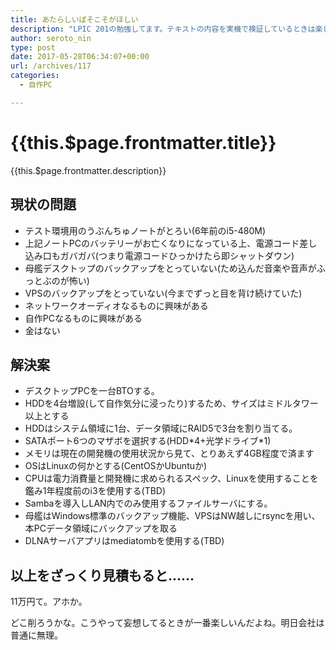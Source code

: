 ```yaml
---
title: あたらしいぱそこそがほしい
description: "LPIC 201の勉強してます。テキストの内容を実機で検証しているときは楽しいんだけど、細かいコマンドオプションなんかをテキストで暗記しているときはうつ病になる。｢ぐぐればよくないか｣が頭の中をぐるぐる回る。精神が限界を迎えてきたところで降って湧いて出た妄想が掲題の内容。"
author: seroto_nin
type: post
date: 2017-05-28T06:34:07+00:00
url: /archives/117
categories:
  - 自作PC

---
```

# {{this.$page.frontmatter.title}}

<CategoriesAndDate/>

{{this.$page.frontmatter.description}}

<!--more-->

## 現状の問題

- テスト環境用のうぶんちゅノートがとろい(6年前のi5-480M)
- 上記ノートPCのバッテリーがお亡くなりになっている上、電源コード差し込み口もガバガバ(つまり電源コードひっかけたら即シャットダウン)
- 母艦デスクトップのバックアップをとっていない(ため込んだ音楽や音声がふっとぶのが怖い)
- VPSのバックアップをとっていない(今までずっと目を背け続けていた)
- ネットワークオーディオなるものに興味がある
- 自作PCなるものに興味がある
- 金はない

## 解決案

- デスクトップPCを一台BTOする。
- HDDを4台増設(して自作気分に浸ったり)するため、サイズはミドルタワー以上とする
- HDDはシステム領域に1台、データ領域にRAID5で3台を割り当てる。
- SATAポート6つのマザボを選択する(HDD\*4+光学ドライブ\*1)
- メモリは現在の開発機の使用状況から見て、とりあえず4GB程度で済ます
- OSはLinuxの何かとする(CentOSかUbuntuか)
- CPUは電力消費量と開発機に求められるスペック、Linuxを使用することを鑑み1年程度前のi3を使用する(TBD)
- Sambaを導入しLAN内でのみ使用するファイルサーバにする。
- 母艦はWindows標準のバックアップ機能、VPSはNW越しにrsyncを用い、本PCデータ領域にバックアップを取る
- DLNAサーバアプリはmediatombを使用する(TBD)

## 以上をざっくり見積もると……

11万円て。アホか。
  
どこ削ろうかな。こうやって妄想してるときが一番楽しいんだよね。明日会社は普通に無理。
